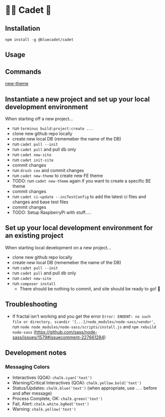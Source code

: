 # 👨‍🚀 Cadet 🚀


## Installation

```
npm install -g @bluecadet/cadet
```

## Usage

## Commands

[new-theme](./docs/new-theme.md)

## Instantiate a new project and set up your local development environment

When starting off a new project...

- run `terminus build:project:create ...`
- clone new github repo locally
- create new local DB (rememeber the name of the DB)
- run `cadet pull --init`
- run `cadet pull` and pull db only
- run `cadet new-site`
- run `cadet init-site`
- commit changes
- run `drush cex` and commit changes
- run `cadet new-theme` to create new FE theme
- TODO: run `cadet new-theme` again if you want to create a specific BE theme
- commit changes
- run `cadet ci-update --incTestConfig` to add the latest ci files and changes and base test files
- commit changes
- TODO: Setup RaspberryPi with stuff.....


## Set up your local development environment for an existing project
When starting local development on a new project...

- clone new github repo locally
- create new local DB (rememeber the name of the DB)
- run `cadet pull --init`
- run `cadet pull` and pull db only
- run `cadet new-site`
- run `composer install`
  - There should be nothing to commit, and site should be ready to go! 🚀


## Troubleshooting
- If fractal isn't working and you get the error `Error: ENOENT: no such file or directory, scandir '[...]/node_modules/node-sass/vendor'`, run `node node_modules/node-sass/scripts/install.js` and `npm rebuild node-sass` (https://github.com/sass/node-sass/issues/1579#issuecomment-227661284)


## Development notes
### Messaging Colors
- Interactives (QOA): `chalk.cyan('text')`
- Warning/Critical Interactives (QOA): `chalk.yellow.bold('text')`
- Status/Updates: `chalk.blue('text')` (when appropriate, use `...` before and after message)
- Process Complete, OK: `chalk.green('text')`
- Fail, Alert: `chalk.white.bgRed('text')`
- Warning: `chalk.yellow('text')`
